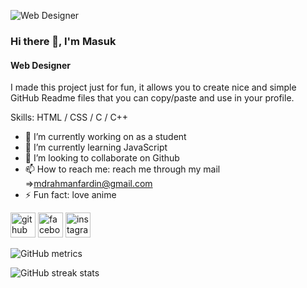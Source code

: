 ![Web Designer](https://scontent.xx.fbcdn.net/v/t1.15752-9/441963917_339751419143501_6355239344835641149_n.jpg?_nc_cat=107&ccb=1-7&_nc_sid=5f2048&_nc_eui2=AeFTb38F9BfLekhJvcVSYajXZg3h_30mktlmDeH_fSaS2auTHlhe4QLvGSWUjJMc5DzsWSbB7FT1RdJKnpQm6ipV&_nc_ohc=wAATUM8WOuUQ7kNvgEXM8E9&_nc_ad=z-m&_nc_cid=0&_nc_ht=scontent.xx&oh=03_Q7cD1QHSsWNa0YUCxMxI9RLU1MHhDgvclCHjI0RKGHGeXeF-8g&oe=66891713)

### Hi there 👋, I'm Masuk
#### Web Designer

I made this project just for fun, it allows you to create nice and simple GitHub Readme files that you can copy/paste and use in your profile.

Skills:  HTML / CSS / C / C++

- 🔭 I’m currently working on as a student 
- 🌱 I’m currently learning JavaScript 
- 👯 I’m looking to collaborate on Github 
- 📫 How to reach me: reach me through my mail =>mdrahmanfardin@gmail.com 
- ⚡ Fun fact: love anime 


[<img src='https://cdn.jsdelivr.net/npm/simple-icons@3.0.1/icons/github.svg' alt='github' height='40'>](https://github.com/MasukRahaman)  [<img src='https://cdn.jsdelivr.net/npm/simple-icons@3.0.1/icons/facebook.svg' alt='facebook' height='40'>](https://www.facebook.com/MasukRahman.01)  [<img src='https://cdn.jsdelivr.net/npm/simple-icons@3.0.1/icons/instagram.svg' alt='instagram' height='40'>](https://www.instagram.com/masukrahman.01/)  

![GitHub metrics](https://metrics.lecoq.io/MasukRahaman)  

![GitHub streak stats](https://streak-stats.demolab.com/?user=MasukRahaman)  

